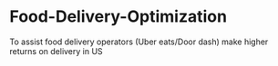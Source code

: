 # Food-Delivery-Optimization
To assist food delivery operators (Uber eats/Door dash) make higher returns on delivery in US
